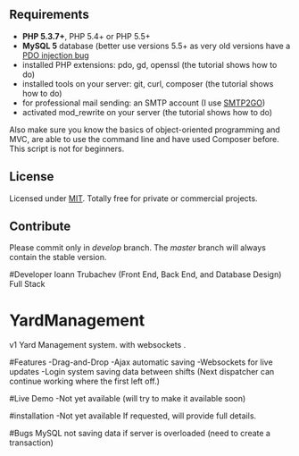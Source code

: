 
## Requirements

* **PHP 5.3.7+**, PHP 5.4+ or PHP 5.5+
* **MySQL 5** database (better use versions 5.5+ as very old versions have a [PDO injection bug](http://stackoverflow.com/q/134099/1114320)
* installed PHP extensions: pdo, gd, openssl (the tutorial shows how to do)
* installed tools on your server: git, curl, composer (the tutorial shows how to do)
* for professional mail sending: an SMTP account (I use [SMTP2GO](http://www.smtp2go.com/?s=devmetal))
* activated mod_rewrite on your server (the tutorial shows how to do)

Also make sure you know the basics of object-oriented programming and MVC, are able to use the command line and have
used Composer before. This script is not for beginners.

## License

Licensed under [MIT](http://www.opensource.org/licenses/mit-license.php). Totally free for private or commercial projects.

## Contribute

Please commit only in *develop* branch. The *master* branch will always contain the stable version.

#Developer
Ioann Trubachev (Front End, Back End, and Database Design) Full Stack

# YardManagement

v1  Yard Management system. with websockets .

#Features
-Drag-and-Drop
-Ajax automatic saving
-Websockets for live updates
-Login system saving data between shifts (Next dispatcher can continue working where the first left off.)

#Live Demo
-Not yet available (will try to make it available soon)

#installation 
-Not yet available 
If requested, will provide full details.

#Bugs
MySQL not saving data if server is overloaded (need to create a transaction)
